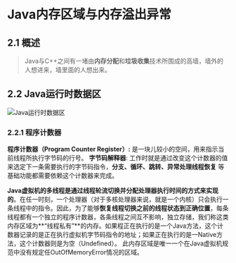 # Java内存区域与内存溢出异常

## **2.1 概述**

> Java与C++之间有一堵由**内存分配**和**垃圾收集**技术所围成的高墙，墙外的人想进来，墙里面的人想出来。

## **2.2 Java运行时数据区**

![Java运行时数据区](https://cdn.jsdelivr.net/gh/Clarencezero/poi/运行时数据区域.png)

### 2.2.1 程序计数器

**程序计数器（Program Counter Register）:** 是一块儿较小的空间，用来指示当前线程所执行字节码的行号。
**字节码解释器**: 工作时就是通过改变这个计数器的值来选定下一条需要执行的字节码指令，**分支、循环、跳转、异常处理线程恢复** 等基础功能都需要依赖这个计数器来完成。

**Java虚拟机的多线程是通过线程轮流切换并分配处理器执行时间的方式来实现的**。在任一时刻，一个处理器（对于多核处理器来说，就是一个内核）只会执行一条线程中的指令。因此，为了能够**恢复线程切换之前的线程状态到正确位置**，每条线程都有一个独立的程序计数器，各条线程之间互不影响，独立存储，我们称这类内存区域为**“线程私有”**的内存。如果程正在执行的是一个Java方法，这个计数器记录的是正在执行虚拟机字节码指令的地址；如果正在执行的是一Native方法，这个计数器则是为空（Undefined）。 此内存区域是唯一一个在Java虚拟机规范中没有规定任OutOfMemoryError情况的区域。